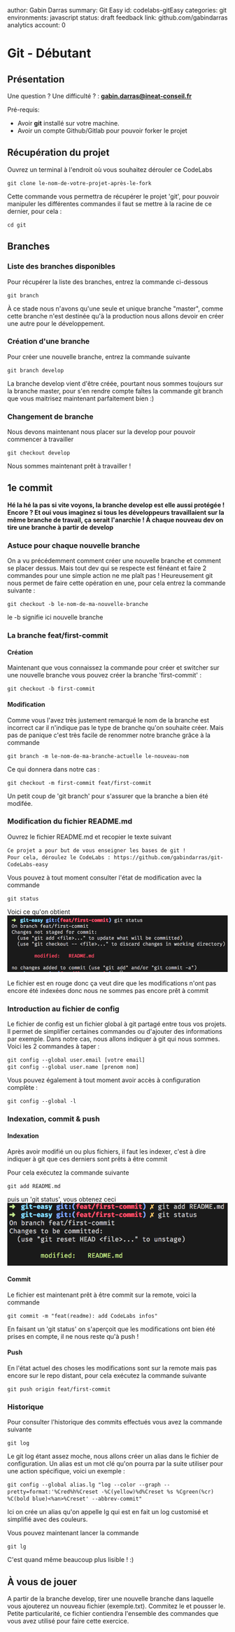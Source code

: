 author: Gabin Darras
summary: Git Easy
id: codelabs-gitEasy
categories: git
environments: javascript
status: draft
feedback link: github.com/gabindarras
analytics account: 0

# Git - Débutant

## Présentation

Une question ? Une difficulté ? : **gabin.darras@ineat-conseil.fr**

Pré-requis:

- Avoir **git** installé sur votre machine.
- Avoir un compte Github/Gitlab pour pouvoir forker le projet

## Récupération du projet

Ouvrez un terminal à l'endroit où vous souhaitez dérouler ce CodeLabs

```
git clone le-nom-de-votre-projet-après-le-fork
```

Cette commande vous permettra de récupérer le projet 'git', pour pouvoir manipuler les différentes commandes il faut se mettre à la racine de ce dernier, pour cela :

```
cd git
```

## Branches

### Liste des branches disponibles

Pour récupérer la liste des branches, entrez la commande ci-dessous

```
git branch
```

À ce stade nous n'avons qu'une seule et unique branche "master", comme cette branche n'est destinée qu'à la production nous allons devoir en créer une autre pour le développement.

### Création d'une branche

Pour créer une nouvelle branche, entrez la commande suivante

```
git branch develop
```

La branche develop vient d'être créée, pourtant nous sommes toujours sur la branche master, pour s'en rendre compte faîtes la commande git branch que vous maitrisez maintenant parfaitement bien :)

### Changement de branche

Nous devons maintenant nous placer sur la develop pour pouvoir commencer à travailler

```
git checkout develop
```

Nous sommes maintenant prêt à travailler !

## 1e commit

**Hé la hé la pas si vite voyons, la branche develop est elle aussi protégée ! Encore ? Et oui vous imaginez si tous les développeurs travaillaient sur la même branche de travail, ça serait l'anarchie ! À chaque nouveau dev on tire une branche à partir de develop**

### Astuce pour chaque nouvelle branche

On a vu précédemment comment créer une nouvelle branche et comment se placer dessus. Mais tout dev qui se respecte est fénéant et faire 2 commandes pour une simple action ne me plaît pas ! Heureusement git nous permet de faire cette opération en une, pour cela entrez la commande suivante :

```
git checkout -b le-nom-de-ma-nouvelle-branche
```

le -b signifie ici nouvelle branche

### La branche feat/first-commit

#### Création

Maintenant que vous connaissez la commande pour créer et switcher sur une nouvelle branche vous pouvez créer la branche 'first-commit' :

```
git checkout -b first-commit
```

#### Modification

Comme vous l'avez très justement remarqué le nom de la branche est incorrect car il n'indique pas le type de branche qu'on souhaite créer. Mais pas de panique c'est très facile de renommer notre branche grâce à la commande

```
git branch -m le-nom-de-ma-branche-actuelle le-nouveau-nom
```

Ce qui donnera dans notre cas :

```
git checkout -m first-commit feat/first-commit
```

Un petit coup de 'git branch' pour s'assurer que la branche a bien été modifée.

### Modification du fichier README.md

Ouvrez le fichier README.md et recopier le texte suivant

```
Ce projet a pour but de vous enseigner les bases de git !
Pour cela, déroulez le CodeLabs : https://github.com/gabindarras/git-CodeLabs-easy
```

Vous pouvez à tout moment consulter l'état de modification avec la commande

```
git status
```

Voici ce qu'on obtient
![git-status](screenshots/git-status.png)

Le fichier est en rouge donc ça veut dire que les modifications n'ont pas encore été indexées donc nous ne sommes pas encore prêt à commit

### Introduction au fichier de config

Le fichier de config est un fichier global à git partagé entre tous vos projets. Il permet de simplifier certaines commandes ou d'ajouter des informations par exemple.
Dans notre cas, nous allons indiquer à git qui nous sommes.
Voici les 2 commandes à taper :

```
git config --global user.email [votre email]
git config --global user.name [prenom nom]
```

Vous pouvez également à tout moment avoir accès à configuration complète :

```
git config --global -l
```

### Indexation, commit & push

#### Indexation

Après avoir modifié un ou plus fichiers, il faut les indexer, c'est à dire indiquer à git que ces derniers sont prêts à être commit

Pour cela exécutez la commande suivante

```
git add README.md
```

puis un 'git status', vous obtenez ceci
![git-status-2](screenshots/git-status-2.png)

#### Commit

Le fichier est maintenant prêt à être commit sur la remote, voici la commande

```
git commit -m "feat(readme): add CodeLabs infos"
```

En faisant un 'git status' on s'aperçoit que les modifications ont bien été prises en compte, il ne nous reste qu'à push !

#### Push

En l'état actuel des choses les modifications sont sur la remote mais pas encore sur le repo distant, pour cela exécutez la commande suivante

```
git push origin feat/first-commit
```

### Historique

Pour consulter l'historique des commits effectués vous avez la commande suivante

```
git log
```

Le git log étant assez moche, nous allons créer un alias dans le fichier de configuration. Un alias est un mot clé qu'on pourra par la suite utiliser pour une action spécifique, voici un exemple :

```
git config --global alias.lg "log --color --graph --pretty=format:'%Cred%h%Creset -%C(yellow)%d%Creset %s %Cgreen(%cr) %C(bold blue)<%an>%Creset' --abbrev-commit"
```

Ici on crée un alias qu'on appelle lg qui est en fait un log customisé et simplifié avec des couleurs.

Vous pouvez maintenant lancer la commande

```
git lg
```

C'est quand même beaucoup plus lisible ! :)

## À vous de jouer

A partir de la branche develop, tirer une nouvelle branche dans laquelle vous ajouterez un nouveau fichier (exemple.txt). Commitez le et pousser le.
Petite particularité, ce fichier contiendra l'ensemble des commandes que vous avez utilisé pour faire cette exercice.
